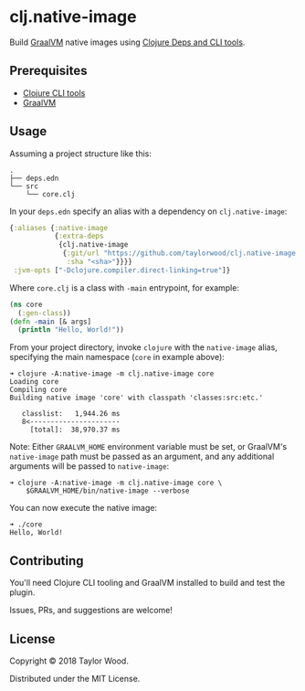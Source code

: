 # clj.native-image

Build [GraalVM](https://www.graalvm.org) native images using [Clojure Deps and CLI tools](https://clojure.org/guides/deps_and_cli).

## Prerequisites

- [Clojure CLI tools](https://clojure.org/guides/getting_started#_clojure_installer_and_cli_tools)
- [GraalVM](https://www.graalvm.org/downloads/)

## Usage

Assuming a project structure like this:
```
.
├── deps.edn
└── src
    └── core.clj
```

In your `deps.edn` specify an alias with a dependency on `clj.native-image`:
```clojure
{:aliases {:native-image
           {:extra-deps
            {clj.native-image
             {:git/url "https://github.com/taylorwood/clj.native-image.git"
              :sha "<sha>"}}}}
 :jvm-opts ["-Dclojure.compiler.direct-linking=true"]}
```

Where `core.clj` is a class with `-main` entrypoint, for example:
```clojure
(ns core
  (:gen-class))
(defn -main [& args]
  (println "Hello, World!"))
```

From your project directory, invoke `clojure` with the `native-image` alias, specifying the main namespace (`core` in example above):
```
➜ clojure -A:native-image -m clj.native-image core
Loading core
Compiling core
Building native image 'core' with classpath 'classes:src:etc.'

   classlist:   1,944.26 ms
   8<----------------------
     [total]:  38,970.37 ms
```
Note: Either `GRAALVM_HOME` environment variable must be set, or GraalVM's `native-image` path must be passed as an argument,
and any additional arguments will be passed to `native-image`:
```
➜ clojure -A:native-image -m clj.native-image core \
    $GRAALVM_HOME/bin/native-image --verbose
```

You can now execute the native image:
```
➜ ./core
Hello, World!
```

## Contributing

You'll need Clojure CLI tooling and GraalVM installed to build and test the plugin.

Issues, PRs, and suggestions are welcome!

## License

Copyright © 2018 Taylor Wood.

Distributed under the MIT License.